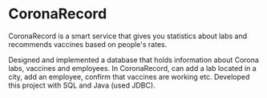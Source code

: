 # CoronaRecord
CoronaRecord is a smart service that gives you statistics about labs and recommends vaccines based on people's rates.

Designed and implemented a database that holds information about Corona labs, vaccines and employees. 
In CoronaRecord, can add a lab located in a city, add an employee, confirm that vaccines are working etc.
Developed this project with SQL and Java (used JDBC).
